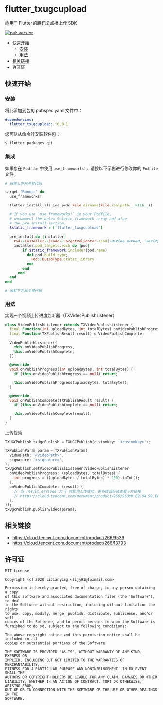 # flutter_txugcupload

适用于 Flutter 的腾讯云点播上传 SDK

[![pub version][pub-image]][pub-url]

[pub-image]: https://img.shields.io/pub/v/flutter_txugcupload.svg
[pub-url]: https://pub.dev/packages/flutter_txugcupload

<!-- START doctoc generated TOC please keep comment here to allow auto update -->
<!-- DON'T EDIT THIS SECTION, INSTEAD RE-RUN doctoc TO UPDATE -->


- [快速开始](#%E5%BF%AB%E9%80%9F%E5%BC%80%E5%A7%8B)
  - [安装](#%E5%AE%89%E8%A3%85)
  - [用法](#%E7%94%A8%E6%B3%95)
- [相关链接](#%E7%9B%B8%E5%85%B3%E9%93%BE%E6%8E%A5)
- [许可证](#%E8%AE%B8%E5%8F%AF%E8%AF%81)

<!-- END doctoc generated TOC please keep comment here to allow auto update -->

## 快速开始

### 安装

将此添加到包的 pubspec.yaml 文件中：

```yaml
dependencies:
  flutter_txugcupload: ^0.0.1
```

您可以从命令行安装软件包：

```bash
$ flutter packages get
```

### 集成

如果您在 `Podfile` 中使用 `use_frameworks!`，请按以下示例进行修改你的 `Podfile` 文件。

```ruby
# 省略上方非关键代码

target 'Runner' do
  use_frameworks!

  flutter_install_all_ios_pods File.dirname(File.realpath(__FILE__))

  # If you use `use_frameworks!` in your Podfile,
  # uncomment the below $static_framework array and also
  # the pre_install section. 
  $static_framework = ['flutter_txugcupload']
  
  pre_install do |installer|
    Pod::Installer::Xcode::TargetValidator.send(:define_method, :verify_no_static_framework_transitive_dependencies) {}
    installer.pod_targets.each do |pod|
        if $static_framework.include?(pod.name)
          def pod.build_type;
            Pod::BuildType.static_library
          end
        end
      end
  end
end

# 省略下方非关键代码
```

### 用法

实现一个视频上传进度监听器（TXVideoPublishListener）

```dart
class VideoPublishListener extends TXVideoPublishListener {
  final Function(int uploadBytes, int totalBytes) onVideoPublishProgress;
  final Function(TXPublishResult result) onVideoPublishComplete;

  VideoPublishListener({
    this.onVideoPublishProgress,
    this.onVideoPublishComplete,
  });

  @override
  void onPublishProgress(int uploadBytes, int totalBytes) {
    if (this.onVideoPublishProgress == null) return;

    this.onVideoPublishProgress(uploadBytes, totalBytes);
  }

  @override
  void onPublishComplete(TXPublishResult result) {
    if (this.onVideoPublishComplete == null) return;

    this.onVideoPublishComplete(result);
  }
}
```

上传视频

```dart
TXUGCPublish txUgcPublish = TXUGCPublish(customKey: '<customKey>');

TXPublishParam param = TXPublishParam(
  videoPath: '<videoPath>',
  signature: '<signature>',
);
txUgcPublish.setVideoPublishListener(VideoPublishListener(
  onVideoPublishProgress: (uploadBytes, totalBytes) {
    int progress = ((uploadBytes / totalBytes) * 100).toInt();
  },
  onVideoPublishComplete: (result) {
    // 当 result.errCode 为 0 时即为上传成功，更多错误码请查看下方链接
    // https://cloud.tencent.com/document/product/266/9539#.E9.94.99.E8.AF.AF.E7.A0.81
  },
));
txUgcPublish.publishVideo(param);
```

## 相关链接

- https://cloud.tencent.com/document/product/266/9539
- https://cloud.tencent.com/document/product/266/13793

## 许可证

```
MIT License

Copyright (c) 2020 LiJianying <lijy91@foxmail.com>

Permission is hereby granted, free of charge, to any person obtaining a copy
of this software and associated documentation files (the "Software"), to deal
in the Software without restriction, including without limitation the rights
to use, copy, modify, merge, publish, distribute, sublicense, and/or sell
copies of the Software, and to permit persons to whom the Software is
furnished to do so, subject to the following conditions:

The above copyright notice and this permission notice shall be included in all
copies or substantial portions of the Software.

THE SOFTWARE IS PROVIDED "AS IS", WITHOUT WARRANTY OF ANY KIND, EXPRESS OR
IMPLIED, INCLUDING BUT NOT LIMITED TO THE WARRANTIES OF MERCHANTABILITY,
FITNESS FOR A PARTICULAR PURPOSE AND NONINFRINGEMENT. IN NO EVENT SHALL THE
AUTHORS OR COPYRIGHT HOLDERS BE LIABLE FOR ANY CLAIM, DAMAGES OR OTHER
LIABILITY, WHETHER IN AN ACTION OF CONTRACT, TORT OR OTHERWISE, ARISING FROM,
OUT OF OR IN CONNECTION WITH THE SOFTWARE OR THE USE OR OTHER DEALINGS IN THE
SOFTWARE.
```

